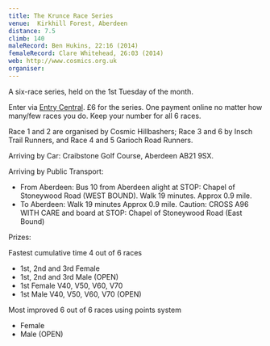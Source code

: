 ```yaml
---
title: The Krunce Race Series
venue: 	Kirkhill Forest, Aberdeen
distance: 7.5
climb: 140
maleRecord: Ben Hukins, 22:16 (2014)
femaleRecord: Clare Whitehead, 26:03 (2014)
web: http://www.cosmics.org.uk
organiser: 
---
```


A six-race series, held on the 1st Tuesday of the month.

Enter via [Entry Central](https://www.entrycentral.com). £6 for the
series. One payment online no matter how many/few races you do.
Keep your number for all 6 races.

Race 1 and 2 are organised by Cosmic Hillbashers; Race 3 and 6 by
Insch Trail Runners, and Race 4 and 5 Garioch Road Runners.

Arriving by Car: Craibstone Golf Course, Aberdeen AB21 9SX.

Arriving by Public Transport:
* From Aberdeen: Bus 10 from Aberdeen alight at STOP: Chapel of
  Stoneywood Road (WEST BOUND). Walk 19 minutes. Approx 0.9 mile.
* To Aberdeen: Walk 19 minutes Approx 0.9 mile. Caution: CROSS A96
  WITH CARE and board at STOP: Chapel of Stoneywood Road (East Bound)
  
Prizes:

Fastest cumulative time 4 out of 6 races
* 1st, 2nd and 3rd Female 
* 1st, 2nd and 3rd Male (OPEN)
* 1st Female V40, V50, V60, V70 
* 1st Male V40, V50, V60, V70 (OPEN)

Most improved 6 out of 6 races using points system
* Female
* Male (OPEN)
